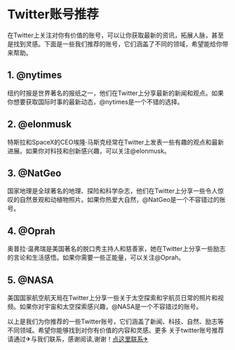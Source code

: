 # Twitter账号推荐

在Twitter上关注对你有价值的账号，可以让你获取最新的资讯，拓展人脉，甚至是找到灵感。下面是一些我们推荐的账号，它们涵盖了不同的领域，希望能给你带来帮助。

## 1. @nytimes
纽约时报是世界著名的报纸之一，他们在Twitter上分享最新的新闻和观点。如果你想要获取国际时事的最新动态，@nytimes是一个不错的选择。

## 2. @elonmusk
特斯拉和SpaceX的CEO埃隆·马斯克经常在Twitter上发表一些有趣的观点和最新进展。如果你对科技和创新感兴趣，可以关注@elonmusk。

## 3. @NatGeo
国家地理是全球著名的地理、探险和科学杂志，他们在Twitter上分享一些令人惊叹的自然景观和动植物照片。如果你热爱大自然，@NatGeo是一个不容错过的账号。

## 4. @Oprah
奥普拉·温弗瑞是美国著名的脱口秀主持人和慈善家，她在Twitter上分享一些励志的言论和生活感悟。如果你需要一些正能量，可以关注@Oprah。

## 5. @NASA
美国国家航空航天局在Twitter上分享一些关于太空探索和宇航员日常的照片和视频。如果你对宇宙和太空探索感兴趣，@NASA是一个不容错过的账号。

以上是我们为你推荐的一些Twitter账号，它们涵盖了新闻、科技、自然、励志等不同领域。希望你能够找到对你有价值的内容和灵感。更多 关于twitter账号推荐 请通过✈与我们联系，感谢阅读,谢谢！[点这里联系✈](https://t.me/lianmeng09)